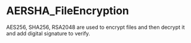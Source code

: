 # AERSHA_FileEncryption
AES256, SHA256, RSA2048 are used to encrypt files and then decrypt it and add digital signature to verify.
